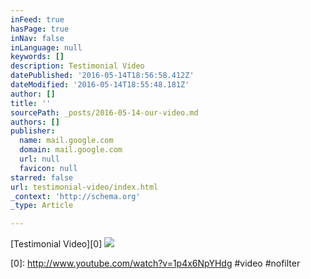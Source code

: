 ```yaml
---
inFeed: true
hasPage: true
inNav: false
inLanguage: null
keywords: []
description: Testimonial Video
datePublished: '2016-05-14T18:56:58.412Z'
dateModified: '2016-05-14T18:55:48.181Z'
author: []
title: ''
sourcePath: _posts/2016-05-14-our-video.md
authors: []
publisher:
  name: mail.google.com
  domain: mail.google.com
  url: null
  favicon: null
starred: false
url: testimonial-video/index.html
_context: 'http://schema.org'
_type: Article

---
```

[Testimonial Video][0]
![](https://ci5.googleusercontent.com/proxy/EzXuQ2eDlPKP-tSA2ubRtDRsSLBzxI2VFlqysP19CgiF59orDeUaodcJXZTo7KEh0VZx3HIm7DqESO7Voctxsf09j3_odoF55bEZe55qHyAmSA=s0-d-e1-ft#http://cdn.turnhere.com/images/tn/OY4d2ox08HLT1Ypjeb4gtg.png)



[0]: http://www.youtube.com/watch?v=1p4x6NpYHdg #video #nofilter